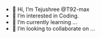 - 👋 Hi, I’m Tejushree  @T92-max
- 👀 I’m interested in Coding.
- 🌱 I’m currently learning  ...
- 💞️ I’m looking to collaborate on ...
  

<!---
T92-max/T92-max is a ✨ special ✨ repository because its `README.md` (this file) appears on your GitHub profile.
You can click the Preview link to take a look at your changes.
--->
